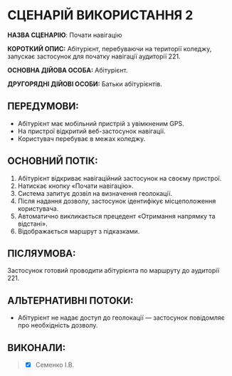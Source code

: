 # СЦЕНАРІЙ ВИКОРИСТАННЯ 2

**НАЗВА СЦЕНАРІЮ**:	Почати навігацію

**КОРОТКИЙ ОПИС:** Абітурієнт, перебуваючи на території коледжу, запускає застосунок для початку навігації аудиторії 221.

**ОСНОВНА ДІЙОВА ОСОБА:** Абітурієнт.

**ДРУГОРЯДНІ ДІЙОВІ ОСОБИ:** Батьки абітурієнтів.

## ПЕРЕДУМОВИ:

* Абітурієнт має мобільний пристрій з увімкненим GPS.
* На пристрої відкритий веб-застосунок навігації.
* Користувач перебуває в межах коледжу.

## ОСНОВНИЙ ПОТІК:
1.	Абітурієнт відкриває навігаційний застосунок на своєму пристрої.
2.	Натискає кнопку «Почати навігацію».
3.	Система запитує дозвіл на визначення геолокації.
4.	Після надання дозволу, застосунок ідентифікує місцеположення користувача.
5.	Автоматично викликається прецедент «Отримання напрямку та відстані».
6.	Відображається маршрут з підказками.

## ПІСЛЯУМОВА:

Застосунок готовий проводити абітурієнта по маршруту до аудиторії 221.

## АЛЬТЕРНАТИВНІ ПОТОКИ:

* Абітурієнт не надає доступ до геолокації — застосунок повідомляє про необхідність дозволу.

## ВИКОНАЛИ:
>- [x] Семенко І.В.
